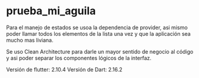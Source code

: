 # prueba_mi_aguila

Para el manejo de estados se usoa la dependencia de provider, asi mismo poder llamar todos los elementos de la lista una vez y que la aplicación sea mucho mas liviana.

Se uso Clean Architecture para darle un mayor sentido de negocio al código y asi poder separar los componentes lógicos de la interfaz.

Versión de flutter: 2.10.4
Versión de Dart: 2.16.2